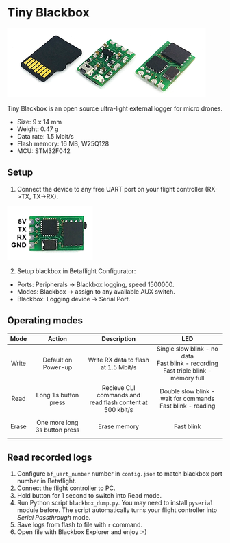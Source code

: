 # Tiny Blackbox
![Photo](tiny-blackbox.png)

Tiny Blackbox is an open source ultra-light external logger for micro drones.

* Size: 9 x 14 mm
* Weight: 0.47 g
* Data rate: 1.5 Mbit/s
* Flash memory: 16 MB, W25Q128
* MCU: STM32F042

## Setup
1) Connect the device to any free UART port on your flight controller (RX->TX, TX->RX).

![Pinout](pinout.png)

2) Setup blackbox in Betaflight Configurator:
* Ports: Peripherals -> Blackbox logging, speed 1500000.
* Modes: Blackbox -> assign to any available AUX switch.
* Blackbox: Logging device -> Serial Port.

## Operating modes
|Mode| Action  | Description | LED|
|:---:|:---:|:---:|:---:|
|Write| Default on Power-up           | Write RX data to flash at 1.5 Mbit/s | Single slow blink - no data <br/>Fast blink - recording<br/>Fast triple blink - memory full|
|Read | Long 1s button press          | Recieve CLI commands and<br/>read flash content at 500 kbit/s |  Double slow blink - wait for commands<br/> Fast blink - reading |
|Erase| One more long 3s button press | Erase memory    |  <br/> Fast blink<br/><br/> |

## Read recorded logs
1) Configure `bf_uart_number` number in `config.json` to match blackbox port number in Betaflight.
2) Connect the flight controller to PC.
3) Hold button for 1 second to switch into Read mode.
4) Run Python script `blackbox_dump.py`. You may need to install `pyserial` module before. The script automatically turns your flight controller into _Serial Passthrough_ mode.
5) Save logs from flash to file with `r` command.
6) Open file with Blackbox Explorer and enjoy :-)
